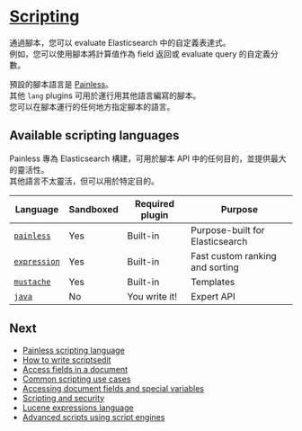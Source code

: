 # [Scripting](https://www.elastic.co/guide/en/elasticsearch/reference/current/modules-scripting.html)

通過腳本，您可以 evaluate Elasticsearch 中的自定義表達式。  
例如，您可以使用腳本將計算值作為 field 返回或 evaluate query 的自定義分數。

預設的腳本語言是 [Painless](https://www.elastic.co/guide/en/elasticsearch/reference/current/modules-scripting-painless.html)。  
其他 `lang` plugins 可用於運行用其他語言編寫的腳本。  
您可以在腳本運行的任何地方指定腳本的語言。

## Available scripting languages

Painless 專為 Elasticsearch 構建，可用於腳本 API 中的任何目的，並提供最大的靈活性。  
其他語言不太靈活，但可以用於特定目的。

| Language | Sandboxed | Required plugin | Purpose |
| -------- | --------- | --------------- | ------- |
| [`painless`](https://www.elastic.co/guide/en/elasticsearch/reference/current/modules-scripting-painless.html) | Yes | Built-in | Purpose-built for Elasticsearch |
| [`expression`](https://www.elastic.co/guide/en/elasticsearch/reference/current/modules-scripting-expression.html) | Yes | Built-in | Fast custom ranking and sorting |
| [`mustache`](https://www.elastic.co/guide/en/elasticsearch/reference/current/search-template.html) | Yes | Built-in | Templates |
| [`java`](https://www.elastic.co/guide/en/elasticsearch/reference/current/modules-scripting-engine.html) | No | You write it! | Expert API |

## Next

* [Painless scripting language](painless.md)
* [How to write scriptsedit](how-to-write-scripts.md)
* [Access fields in a document](script-fields-api.md)
* [Common scripting use cases](common-use-cases.md)
* [Accessing document fields and special variables](scripting-fields.md)
* [Scripting and security](scripting-security.md)
* [Lucene expressions language](scripting-expression.md)
* [Advanced scripts using script engines](scripting-engine.md)
